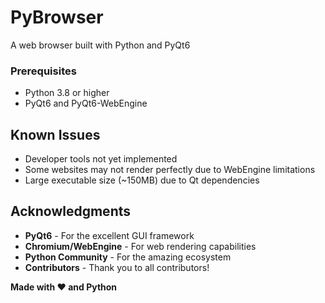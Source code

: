 # PyBrowser
A web browser built with Python and PyQt6


### Prerequisites
- Python 3.8 or higher
- PyQt6 and PyQt6-WebEngine


## Known Issues

- Developer tools not yet implemented
- Some websites may not render perfectly due to WebEngine limitations
- Large executable size (~150MB) due to Qt dependencies


## Acknowledgments

- **PyQt6** - For the excellent GUI framework
- **Chromium/WebEngine** - For web rendering capabilities
- **Python Community** - For the amazing ecosystem
- **Contributors** - Thank you to all contributors!



**Made with ❤️ and Python**